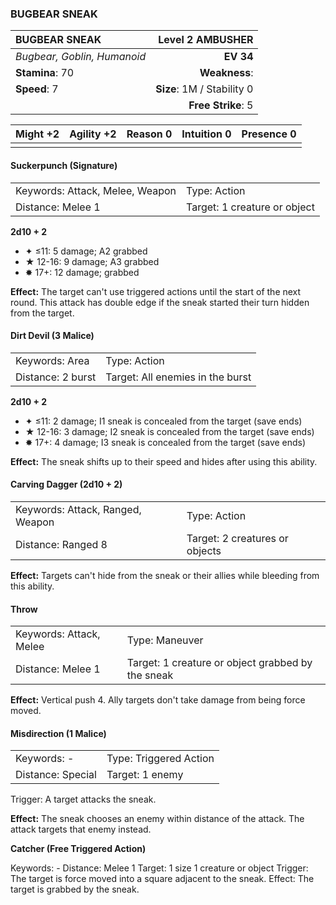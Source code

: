 ### BUGBEAR SNEAK

| BUGBEAR SNEAK               |       **Level 2 AMBUSHER** |
| :-------------------------- | -------------------------: |
| *Bugbear, Goblin, Humanoid* |                  **EV 34** |
| **Stamina**: 70             |              **Weakness**: |
| **Speed**: 7                | **Size**: 1M / Stability 0 |
|                             |         **Free Strike**: 5 |

| **Might** +2 | **Agility** +2 | **Reason** 0 | **Intuition** 0 | **Presence** 0 |
| ------------ | -------------- | ------------ | --------------- | -------------- |
|              |                |              |                 |                |

#### Suckerpunch (Signature)

|                                 |                              |
| :------------------------------ | :--------------------------- |
| Keywords: Attack, Melee, Weapon | Type: Action                 |
| Distance: Melee 1               | Target: 1 creature or object |

**2d10 + 2**

- ✦ ≤11: 5 damage; A2 grabbed
- ★ 12-16: 9 damage; A3 grabbed
- ✸ 17+: 12 damage; grabbed

**Effect:** The target can't use triggered actions until the start of the next round. This attack has double edge if the sneak started their turn hidden from the target.

#### Dirt Devil (3 Malice)

|                   |                                  |
| :---------------- | :------------------------------- |
| Keywords: Area    | Type: Action                     |
| Distance: 2 burst | Target: All enemies in the burst |

**2d10 + 2**

- ✦ ≤11: 2 damage; I1 sneak is concealed from the target (save ends)
- ★ 12-16: 3 damage; I2 sneak is concealed from the target (save ends)
- ✸ 17+: 4 damage; I3 sneak is concealed from the target (save ends)

**Effect:** The sneak shifts up to their speed and hides after using this ability.

#### Carving Dagger (2d10 + 2)

|                                  |                                |
| :------------------------------- | :----------------------------- |
| Keywords: Attack, Ranged, Weapon | Type: Action                   |
| Distance: Ranged 8               | Target: 2 creatures or objects |

**Effect:** Targets can't hide from the sneak or their allies while bleeding from this ability.

#### Throw

|                         |                                                   |
| :---------------------- | :------------------------------------------------ |
| Keywords: Attack, Melee | Type: Maneuver                                    |
| Distance: Melee 1       | Target: 1 creature or object grabbed by the sneak |

**Effect:** Vertical push 4. Ally targets don't take damage from being force moved.

#### Misdirection (1 Malice)

|                   |                        |
| :---------------- | :--------------------- |
| Keywords: -       | Type: Triggered Action |
| Distance: Special | Target: 1 enemy        |

Trigger: A target attacks the sneak.

**Effect:** The sneak chooses an enemy within distance of the attack. The attack targets that enemy instead.

**Catcher (Free Triggered Action)**

Keywords: - Distance: Melee 1 Target: 1 size 1 creature or object Trigger: The target is force moved into a square adjacent to the sneak. Effect: The target is grabbed by the sneak.
